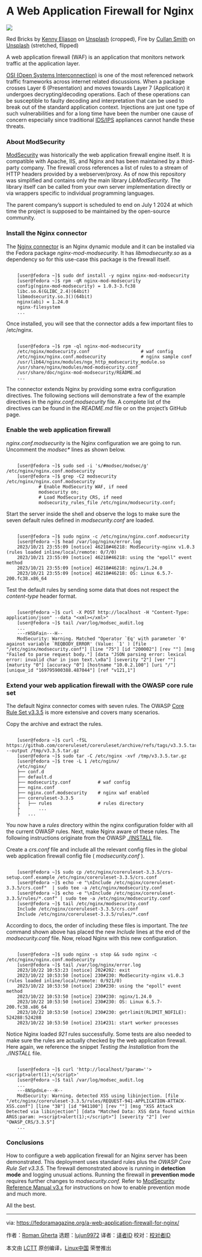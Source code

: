 [#]: subject: "A Web Application Firewall for Nginx"
[#]: via: "https://fedoramagazine.org/a-web-application-firewall-for-nginx/"
[#]: author: "Roman Gherta https://fedoramagazine.org/author/romangherta/"
[#]: collector: "lujun9972/lctt-scripts-1700446145"
[#]: translator: " "
[#]: reviewer: " "
[#]: publisher: " "
[#]: url: " "

A Web Application Firewall for Nginx
======

![][1]

Red Bricks by [Kenny Eliason][2] on [Unsplash][3] (cropped), Fire by [Cullan Smith][4] on [Unsplash][5] (stretched, flipped)

A web application firewall (WAF) is an application that monitors network traffic at the application layer.

[OSI (Open Systems Interconnection)][6] is one of the most referenced network traffic frameworks across internet related discussions. When a package crosses Layer 6 (Presentation) and moves towards Layer 7 (Application) it undergoes decrypting/decoding operations. Each of these operations can be susceptible to faulty decoding and interpretation that can be used to break out of the standard application context. Injections are just one type of such vulnerabilities and for a long time have been the number one cause of concern especially since traditional [IDS/IPS][7] appliances cannot handle these threats.

### About ModSecurity

[ModSecurity][8] was historically the web application firewall engine itself. It is compatible with Apache, IIS, and Nginx and has been maintained by a third-party company. The firewall cross references a list of rules to a stream of HTTP headers provided by a webserver/proxy. As of now this repository was simplified and contains only the main library _LibModSecurity_. The library itself can be called from your own server implementation directly or via wrappers specific to individual programming languages.

The parent company’s support is scheduled to end on July 1 2024 at which time the project is supposed to be maintained by the open-source community.

### Install the Nginx connector

The [Nginx connector][9] is an Nginx dynamic module and it can be installed via the Fedora package _nginx-mod-modsecurity_. It has _libmodsecurity.so_ as a dependency so for this use-case this package is the firewall itself.

```

    [user@fedora ~]$ sudo dnf install -y nginx nginx-mod-modsecurity
    [user@fedora ~]$ rpm -qR nginx-mod-modsecurity
    config(nginx-mod-modsecurity) = 1.0.3-3.fc38
    libc.so.6(GLIBC_2.4)(64bit)
    libmodsecurity.so.3()(64bit)
    nginx(abi) = 1.24.0
    nginx-filesystem
    ...

```

Once installed, you will see that the connector adds a few important files to /etc/nginx.

```

    [user@fedora ~]$ rpm -ql nginx-mod-modsecurity
    /etc/nginx/modsecurity.conf                   # waf config
    /etc/nginx/nginx.conf.modsecurity             # nginx sample conf
    /usr/lib64/nginx/modules/ngx_http_modsecurity_module.so
    /usr/share/nginx/modules/mod-modsecurity.conf
    /usr/share/doc/nginx-mod-modsecurity/README.md
    ...

```

The connector extends Nginx by providing some extra configuration directives. The following sections will demonstrate a few of the example directives in the _nginx.conf.modsecurity_ file. A complete list of the directives can be found in the _README.md_ file or on the project’s GitHub page.

### Enable the web application firewall

_nginx.conf.modsecurity_ is the Nginx configuration we are going to run. Uncomment the _modsec*_ lines as shown below.

```

    [user@fedora ~]$ sudo sed -i 's/#modsec/modsec/g' /etc/nginx/nginx.conf.modsecurity
    [user@fedora ~]$ grep -C2 modsecurity /etc/nginx/nginx.conf.modsecurity
            # Enable ModSecurity WAF, if need
            modsecurity on;
            # Load ModSecurity CRS, if need
            modsecurity_rules_file /etc/nginx/modsecurity.conf;

```

Start the server inside the shell and observe the logs to make sure the seven default rules defined in _modsecurity.conf_ are loaded.

```

    [user@fedora ~]$ sudo nginx -c /etc/nginx/nginx.conf.modsecurity
    [user@fedora ~]$ head /var/log/nginx/error.log
    2023/10/21 23:55:09 [notice] 46218#46218: ModSecurity-nginx v1.0.3 (rules loaded inline/local/remote: 0/7/0)
    2023/10/21 23:55:09 [notice] 46218#46218: using the "epoll" event method
    2023/10/21 23:55:09 [notice] 46218#46218: nginx/1.24.0
    2023/10/21 23:55:09 [notice] 46218#46218: OS: Linux 6.5.7-200.fc38.x86_64

```

Test the default rules by sending some data that does not respect the _content-type_ header format.

```

    [user@fedora ~]$ curl -X POST http://localhost -H "Content-Type: application/json" --data "<xml></xml>"
    [user@fedora ~]$ tail /var/log/modsec_audit.log
    ...
    ---rH5bFain---H--
    ModSecurity: Warning. Matched "Operator `Eq' with parameter `0' against variable `REQBODY_ERROR' (Value: `1' ) [file "/etc/nginx/modsecurity.conf"] [line "75"] [id "200002"] [rev ""] [msg "Failed to parse request body."] [data "JSON parsing error: lexical error: invalid char in json text.\x0a"] [severity "2"] [ver ""] [maturity "0"] [accuracy "0"] [hostname "10.0.2.100"] [uri "/"] [unique_id "169795900388.487044"] [ref "v121,1"]

```

### Extend your web application firewall with the OWASP core rule set

The default Nginx connector comes with seven rules. The OWASP [Core Rule Set v3.3.5][10] is more extensive and covers many scenarios.

Copy the archive and extract the rules.

```

    [user@fedora ~]$ curl -fSL https://github.com/coreruleset/coreruleset/archive/refs/tags/v3.3.5.tar.gz --output /tmp/v3.3.5.tar.gz
    [user@fedora ~]$ sudo tar -C /etc/nginx -xvf /tmp/v3.3.5.tar.gz
    [user@fedora ~]$ tree -L 1 /etc/nginx/
    /etc/nginx/
    ├── conf.d
    ├── default.d
    ├── modsecurity.conf          # waf config
    ├── nginx.conf
    ├── nginx.conf.modsecurity    # nginx waf enabled
    ├── coreruleset-3.3.5
    ├   ├── rules                 # rules directory
    ├       ...
    ├   ...

```

You now have a _rules_ directory within the nginx configuration folder with all the current OWASP rules. Next, make Nginx aware of these rules. The following instructions originate from the OWASP [./INSTALL][11] file.

Create a _crs.conf_ file and include all the relevant config files in the global web application firewall config file ( _modsecurity.conf_ ).

```

    [user@fedora ~]$ sudo cp /etc/nginx/coreruleset-3.3.5/crs-setup.conf.example /etc/nginx/coreruleset-3.3.5/crs.conf
    [user@fedora ~]$ echo -e "\nInclude /etc/nginx/coreruleset-3.3.5/crs.conf"  | sudo tee -a /etc/nginx/modsecurity.conf
    [user@fedora ~]$ echo -e "\nInclude /etc/nginx/coreruleset-3.3.5/rules/*.conf" | sudo tee -a /etc/nginx/modsecurity.conf
    [user@fedora ~]$ tail /etc/nginx/modsecurity.conf
    Include /etc/nginx/coreruleset-3.3.5/crs.conf
    Include /etc/nginx/coreruleset-3.3.5/rules/*.conf

```

According to docs, the order of including these files is important. The _tee_ command shown above has placed the new _Include_ lines at the end of the _modsecurity.conf_ file. Now, reload Nginx with this new configuration.

```

    [user@fedora ~]$ sudo nginx -s stop && sudo nginx -c /etc/nginx/nginx.conf.modsecurity
    [user@fedora ~]$ tail /var/log/nginx/error.log
    2023/10/22 10:53:23 [notice] 202#202: exit
    2023/10/22 10:53:50 [notice] 230#230: ModSecurity-nginx v1.0.3 (rules loaded inline/local/remote: 0/921/0)
    2023/10/22 10:53:50 [notice] 230#230: using the "epoll" event method
    2023/10/22 10:53:50 [notice] 230#230: nginx/1.24.0
    2023/10/22 10:53:50 [notice] 230#230: OS: Linux 6.5.7-200.fc38.x86_64
    2023/10/22 10:53:50 [notice] 230#230: getrlimit(RLIMIT_NOFILE): 524288:524288
    2023/10/22 10:53:50 [notice] 231#231: start worker processes

```

Notice Nginx loaded _921_ rules successfully. Some tests are also needed to make sure the rules are actually checked by the web application firewall. Here again, we reference the snippet _Testing the Installation_ from the _./INSTALL_ file.

```

    [user@fedora ~]$ curl 'http://localhost/?param=''><script>alert(1);</script>'
    [user@fedora ~]$ tail /var/log/modsec_audit.log
    ...
    ---8NSpdnLe---H--
    ModSecurity: Warning. detected XSS using libinjection. [file "/etc/nginx/coreruleset-3.3.5/rules/REQUEST-941-APPLICATION-ATTACK-XSS.conf"] [line "38"] [id "941100"] [rev ""] [msg "XSS Attack Detected via libinjection"] [data "Matched Data: XSS data found within ARGS:param: ><script>alert(1);</script>"] [severity "2"] [ver "OWASP_CRS/3.3.5"]
    ...

```

### Conclusions

How to configure a web application firewall for an Nginx server has been demonstrated. This deployment uses standard rules plus the _OWASP Core Rule Set v3.3.5._ The firewall demonstrated above is running in **detection mode** and logging unusual actions. Running the firewall in **prevention mode** requires further changes to _modsecurity.conf._ Refer to [ModSecurity Reference Manual v3.x][12] for instructions on how to enable prevention mode and much more.

All the best.

--------------------------------------------------------------------------------

via: https://fedoramagazine.org/a-web-application-firewall-for-nginx/

作者：[Roman Gherta][a]
选题：[lujun9972][b]
译者：[译者ID](https://github.com/译者ID)
校对：[校对者ID](https://github.com/校对者ID)

本文由 [LCTT](https://github.com/LCTT/TranslateProject) 原创编译，[Linux中国](https://linux.cn/) 荣誉推出

[a]: https://fedoramagazine.org/author/romangherta/
[b]: https://github.com/lujun9972
[1]: https://fedoramagazine.org/wp-content/uploads/2023/11/waf-nginx-816x345.jpg
[2]: https://unsplash.com/@neonbrand?utm_content=creditCopyText&utm_medium=referral&utm_source=unsplash
[3]: https://unsplash.com/photos/red-bricks-wall-XEsx2NVpqWY?utm_content=creditCopyText&utm_medium=referral&utm_source=unsplash
[4]: https://unsplash.com/@cullansmith?utm_content=creditCopyText&utm_medium=referral&utm_source=unsplash
[5]: https://unsplash.com/photos/red-fire-digital-wallpaper-BdTtvBRhOng?utm_content=creditCopyText&utm_medium=referral&utm_source=unsplash
[6]: https://osi-model.com/
[7]: https://en.wikipedia.org/wiki/Intrusion_detection_system
[8]: https://github.com/SpiderLabs/ModSecurity
[9]: https://github.com/SpiderLabs/ModSecurity-nginx
[10]: https://github.com/coreruleset/coreruleset/tree/v3.3.5/rules
[11]: https://github.com/coreruleset/coreruleset/blob/v3.3.5/INSTALL
[12]: https://github.com/SpiderLabs/ModSecurity/wiki/Reference-Manual-(v3.x)
